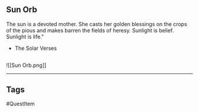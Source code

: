 ## Sun Orb
The sun is a devoted mother. She casts her golden blessings on
the crops of the pious and makes barren the fields of heresy.
Sunlight is belief. Sunlight is life."
 - The Solar Verses
## 
![[Sun Orb.png]]

---
## Tags
#QuestItem